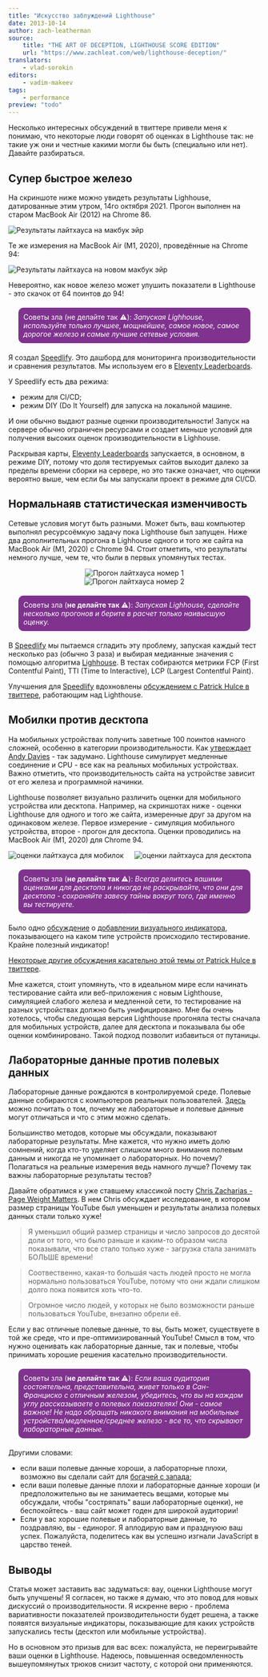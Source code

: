 ```yaml
---
title: "Искусство заблуждений Lighthouse"
date: 2013-10-14
author: zach-leatherman
source:
    title: "THE ART OF DECEPTION, LIGHTHOUSE SCORE EDITION"
    url: "https://www.zachleat.com/web/lighthouse-deception/"
translators:
    - vlad-sorokin
editors:
    - vadim-makeev
tags:
    - performance
preview: "todo"
---
```


<style>
    :root {
        --evil-color: #7f338e;
    }

    .evil-tip {
        color: #fff;
        border-radius: 10px;
        position: relative;
        background-color: var(--evil-color);
        padding: 10px;
        margin: 20px;
    }

    .small-images-grid {
        display: grid;
        place-items: center;
    }

    .small-images-grid--two-columns {
        display: grid;
        grid-template-columns: 1fr 1fr;
    }

    .evil-tip:before, .evil-tip:after {
        content: '😈 😈 😈';
        position: absolute;
        display: flex;
        justify-content: center;
        width: 100%;
        left: 0;
    }

    .evil-tip:before {
        top: -15px;
    }

    .evil-tip:after {
        bottom: -15px;
    }
</style>

Несколько интересных обсуждений в твиттере привели меня к понимаю, что некоторые люди говорят об оценках в Lighthouse так: не такие уж они и честные какими могли бы быть (специально или нет). Давайте разбираться.

## Супер быстрое железо

На скриншоте ниже можно увидеть результаты Lighhouse, датированные этим утром, 14го октября 2021. Прогон выполнен на старом MacBook Air (2012) на Chrome 86.

<img src="images/nextjs-mobile-old-hardware.png" alt="Результаты лайтхауса на макбук эйр">

Те же измерения на MacBook Air (M1, 2020), проведённые на Chrome 94:

<img src="images/nextjs-mobile-new-hardware.png" alt="Результаты лайтхауса на новом макбук эйр">

Невероятно, как новое железо может улушить показатели в Lighthouse - это скачок от 64 поинтов до 94!

<p class="evil-tip">
    Советы зла (не делайте так ⚠️):
    <em>Запуская Lighhouse, используйте только лучшее, мощнейшее, самое новое, самое дорогое железо и самые лучшие сетевые условия.</em>
</p>

Я создал [Speedlify](https://www.zachleat.com/web/speedlify/). Это дашборд для мониторинга производительности и сравнения результатов. Мы используем его в [Eleventy Leaderboards](https://www.11ty.dev/speedlify/).

У Speedlify есть два режима:

-   режим для CI/CD;
-   режим DIY (Do It Yourself) для запуска на локальной машине.

И они обычно выдают разные оценки производительности! Запуск на сервере обычно ограничен ресурсами и создает меньше условий для получения высоких оценок производительности в Lighhouse.

Раскрывая карты, [Eleventy Leaderboards](https://www.11ty.dev/speedlify/) запускается, в основном, в режиме DIY, потому что доля тестируемых сайтов выходит далеко за пределы времени сборки на сервере, но это также означает, что оценки вероятно выше, чем если бы мы запускали проект в режиме для CI/CD.

## Нормальнаяв статистическая изменчивость

Сетевые условия могут быть разными. Может быть, ваш компьютер выполнял ресурсоёмкую задачу пока Lighthouse был запущен. Ниже два дополнительных прогона в Lighhouse одного и того же сайта на MacBook Air (M1, 2020) с Chrome 94. Стоит отметить, что результаты немного лучше, чем те, что были в первых упомянутых тестах.

<div class="small-images-grid">
    <img src="images/nextjs-mobile-variability.png" alt="Прогон лайтхауса номер 1"/>
    <img src="images/nextjs-mobile-variability-2.png" alt="Прогон лайтхауса номер 2"/>
</div>

<p class="evil-tip">
    Советы зла (<strong>не делайте так ⚠️</strong>):
    <em>Запуская Lighhouse, сделайте несколько прогонов и берите в расчет только наивысшую оценку.</em>
</p>

В [Speedlify](https://www.zachleat.com/web/speedlify/) мы пытаемся сгладить эту проблему, запуская каждый тест несколько раз (обычно 3 раза) и выбирая медианные значения с помощью алгоритма [Lighhouse](https://github.com/zachleat/performance-leaderboard/blob/21aaeab55cc8e861a0d73ef12bf43df4ada8230c/lib/lh-median-run.js#L34). В тестах собираются метрики FCP (First Contentful Paint), TTI (Time to Interactive), LCP (Largest Contentful Paint).

Улучшения для [Speedlify](https://www.zachleat.com/web/speedlify/) вдохновлены [обсуждением с Patrick Hulce в твиттере](https://twitter.com/zachleat/status/1280348896166895617), работающим над Lighthouse.

## Мобилки против десктопа

На мобильных устройствах получить заветные 100 поинтов намного сложней, особенно в категории производительности. Как [утверждает Andy Davies](https://twitter.com/AndyDavies/status/1286355283749539840) - так задумано. Lighthouse симулирует медленные соединение и CPU - все как на реальных мобильных устройствах. Важно отметить, что производительность сайта на устройстве зависит от его железа и программной начинки.

Lighthouse позволяет визуально различить оценки для мобильного устройства или десктопа. Например, на скриншотах ниже - оценки Lighthouse для одного и того же сайта, измеренные друг за другом на одинаковом железе. Первое измерение - симуляция мобильного устройства, второе - прогон для десктопа. Оценки проводились на MacBook Air (M1, 2020) для Chrome 94.

<div class="small-images-grid--two-columns">
    <img src="images/gatsbyjs-mobile-zoomed.png" alt="оценки лайтхауса для мобилок" />
    <img src="images/gatsbyjs-desktop-zoomed.png" alt="оценки лайтхауса для десктопа" />
</div>

<p class="evil-tip">
    Советы зла (<strong>не делайте так ⚠️</strong>):
    <em> Всегда делитесь вашими оценками для десктопа и никогда не раскрывайте, что они для десктопа - сохраняйте завесу тайны вокруг того, где именно вы тестируете.</em>
</p>

Было одно [обсуждение](https://github.com/GoogleChrome/lighthouse/issues/9379) о [добавлении визуального индикатора](https://github.com/GoogleChrome/lighthouse/issues/8178), показывающего на каком типе устройств происходило тестирование. Крайне полезный индикатор!

[Некоторые другие обсуждения касательно этой темы от Patrick Hulce в твиттере](https://twitter.com/zachleat/status/1286345175149826052).

Мне кажется, стоит упомянуть, что в идеальном мире если начинать тестирование сайта или веб-приложения с новым Lighthouse, симуляцией слабого железа и медленной сети, то тестирование на разных устройствах должно быть унифицировано. Мне бы очень хотелось, чтобы следующая версия Lighthouse прогоняла тесты сначала для мобильных устройств, далее для десктопа и показывала бы обе оценки комбинировано. Такой подход позволит избавиться от путаницы.

## Лабораторные данные против полевых данных

Лабораторные данные рождаются в контролируемой среде. Полевые данные собираются с компьютеров реальных пользователей. [Здесь](https://web.dev/lab-and-field-data-differences/) можно почитать о том, почему же лабораторные и полевые данные могут отличаться и что с этим можно сделать.

Большинство методов, которые мы обсуждали, показывают лабораторные результаты. Мне кажется, что нужно иметь долю сомнений, когда кто-то уделяет слишком много внимания полевым данным и никогда не упоминает о лабораторных. Но почему? Полагаться на реальные измерения ведь намного лучше? Почему так важны лабораторные результаты тестов?

Давайте обратимся к уже ставшему классикой посту [Chris Zacharias - Page Weight Matters](https://blog.chriszacharias.com/page-weight-matters). В нем Chris обсуждает исследование, в котором размер страницы YouTube был уменьшен и результаты анализа полевых данных стали только хуже!

> Я уменьшил общий размер страницы и число запросов до десятой доли от того, что было раньше и каким-то образом числа показывали, что все стало только хуже - загрузка стала занимать БОЛЬШЕ времени!

> Соотвественно, какая-то большáя часть людей просто не могла нормально пользоваться YouTube, потому что они ждали слишком долго пока появится хоть что-то.

> Огромное число людей, у которых не было возможности раньше пользоваться YouTube, внезапно обрели её.

Если у вас отличные полевые данные, то вы, быть может, существуете в той же среде, что и пре-оптимизированный YouTube! Смысл в том, что нужно оценивать как лабораторные данные, так и полевые, чтобы принимать хорошие решения касательно производительности.

<p class="evil-tip">
    Советы зла (<strong>не делайте так ⚠️</strong>):
    <em>Если ваша аудитория состоятельна, представительна, живет только в Сан-Франциско с отличным железом, убедитесь, что вы на каждом углу рассказываете о полевых показателях! Они - самое важное! Не надо обращать никакого внимания на мобильные устройства/медленное/среднее железо - все то, что скрывают лабораторные данные.</em>
</p>

Другими словами:

- если ваши полевые данные хороши, а лабораторные плохи, возможно вы сделали сайт для [богачей с запада](https://www.smashingmagazine.com/2017/03/world-wide-web-not-wealthy-western-web-part-1/);
- если ваши полевые данные плохи и лабораторные данные хороши (и предположительно вы не занимаетесь вещами, которые мы обсуждали, чтобы "состряпать" ваши лабораторные оценки), не беспокойтесь - ваш сайт может годен для широкой аудитории!
- Если у вас хорошие полевые и лабораторные данные, то поздравляю, вы - единорог. Я аплодирую вам и празднуюю ваш успех. Пожалуйста, поделитесь как вы успешно изгнали JavaScript в царство теней.

## Выводы

Статья может заставить вас задуматься: вау, оценки Lighthouse могут быть улучшены! Я согласен, но также я думаю, что это повод для новых дискуссий о производительности. Я искренне верю - проблема вариативности показателей производительности будет решена, а также появятся визуальные индикаторы, показывающие для каких устройств запускались тесты (десктоп или мобильные устройства).

Но в основном это призыв для вас всех: пожалуйста, не переигрывайте ваши оценки в Lighthouse. Надеюсь, повышенная осведомленность вышеупомянутых трюков снизит частоту, с которой они применяются.
